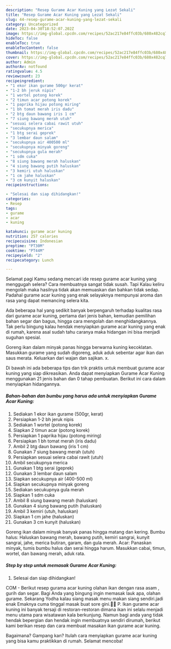 ```yaml
---
description: "Resep Gurame Acar Kuning yang Lezat Sekali"
title: "Resep Gurame Acar Kuning yang Lezat Sekali"
slug: 44-resep-gurame-acar-kuning-yang-lezat-sekali
category: Uncategorized
date: 2023-04-30T18:52:07.202Z
image: https://img-global.cpcdn.com/recipes/52ac217e84ffc03b/680x482cq70/gurame-acar-kuning-foto-resep-utama.jpg
hideToc: false
enableToc: true
enableTocContent: false
thumbnail: https://img-global.cpcdn.com/recipes/52ac217e84ffc03b/680x482cq70/gurame-acar-kuning-foto-resep-utama.jpg
cover: https://img-global.cpcdn.com/recipes/52ac217e84ffc03b/680x482cq70/gurame-acar-kuning-foto-resep-utama.jpg
author: Admin
authorAv: notfound
ratingvalue: 4.5
reviewcount: 23
recipeingredient:
- "1 ekor ikan gurame 500gr kerat"
- "1-2 bh jeruk nipis"
- "1 wortel potong korek"
- "2 timun acar potong korek"
- "1 paprika hijau potong miring"
- "1 bh tomat merah iris dadu"
- "2 btg daun bawang iris 1 cm"
- "7 siung bawang merah utuh"
- "sesuai selera cabai rawit utuh"
- "secukupnya merica"
- "1 btg serai geprek"
- "3 lembar daun salam"
- "secukupnya air 400500 ml"
- "secukupnya minyak goreng"
- "secukupnya gula merah"
- "1 sdm cuka"
- "8 siung bawang merah haluskan"
- "4 siung bawang putih haluskan"
- "3 kemiri utuh haluskan"
- "1 cm jahe haluskan"
- "3 cm kunyit haluskan"
recipeinstructions:

- "Selesai dan siap dihidangkan!"
categories:
- Resep
tags:
- gurame
- acar
- kuning

katakunci: gurame acar kuning 
nutrition: 257 calories
recipecuisine: Indonesian
preptime: "PT30M"
cooktime: "PT44M"
recipeyield: "2"
recipecategory: Lunch

---
```



Selamat pagi Kamu sedang mencari ide resep gurame acar kuning yang menggugah selera? Cara membuatnya sangat tidak susah. Tapi Kalau keliru mengolah maka hasilnya tidak akan memuaskan dan bahkan tidak sedap. Padahal gurame acar kuning yang enak selayaknya mempunyai aroma dan rasa yang dapat memancing selera kita.


Ada beberapa hal yang sedikit banyak berpengaruh terhadap kualitas rasa dari gurame acar kuning, pertama dari jenis bahan, kemudian pemilihan bahan segar dan bagus, hingga cara mengolah dan menghidangkannya. Tak perlu bingung kalau hendak menyiapkan gurame acar kuning yang enak di rumah, karena asal sudah tahu caranya maka hidangan ini bisa menjadi suguhan spesial.

Goreng ikan dalam minyak panas hingga berwarna kuning kecoklatan. Masukkan gurame yang sudah digoreng, aduk aduk sebentar agar ikan dan saus merata. Keluarkan dari wajan dan sajikan. x.


Di bawah ini ada beberapa tips dan trik praktis untuk membuat gurame acar kuning yang siap dikreasikan. Anda dapat menyiapkan Gurame Acar Kuning menggunakan 21 jenis bahan dan 0 tahap pembuatan. Berikut ini cara dalam menyiapkan hidangannya.

<!--inarticleads1-->

##### Bahan-bahan dan bumbu yang harus ada untuk menyiapkan Gurame Acar Kuning:

1. Sediakan 1 ekor ikan gurame (500gr, kerat)
1. Persiapkan 1-2 bh jeruk nipis
1. Sediakan 1 wortel (potong korek)
1. Siapkan 2 timun acar (potong korek)
1. Persiapkan 1 paprika hijau (potong miring)
1. Persiapkan 1 bh tomat merah (iris dadu)
1. Ambil 2 btg daun bawang (iris 1 cm)
1. Gunakan 7 siung bawang merah (utuh)
1. Persiapkan sesuai selera cabai rawit (utuh)
1. Ambil secukupnya merica
1. Gunakan 1 btg serai (geprek)
1. Gunakan 3 lembar daun salam
1. Siapkan secukupnya air (400-500 ml)
1. Siapkan secukupnya minyak goreng
1. Sediakan secukupnya gula merah
1. Siapkan 1 sdm cuka
1. Ambil 8 siung bawang merah (haluskan)
1. Gunakan 4 siung bawang putih (haluskan)
1. Ambil 3 kemiri (utuh, haluskan)
1. Siapkan 1 cm jahe (haluskan)
1. Gunakan 3 cm kunyit (haluskan)


Goreng ikan dalam minyak banyak panas hingga matang dan kering. Bumbu halus: Haluskan bawang merah, bawang putih, kemiri sangrai, kunyit sangrai, jahe, merica butiran, garam, dan gula merah. Acar: Panaskan minyak, tumis bumbu halus dan serai hingga harum. Masukkan cabai, timun, wortel, dan bawang merah, aduk rata. 

<!--inarticleads2-->

##### Step by step untuk memasak Gurame Acar Kuning:


1. Selesai dan siap dihidangkan!

COM - Berikut resep gurama acar kuning olahan ikan dengan rasa asam , gurih dan segar. Bagi Anda yang bingung ingin memasak lauk apa, olahan gurame. Sekarang Yodha kalau siang masak menu makan siang sendiri.jadi enak Emaknya cuma tinggal masak buat sore gini.🤣🤣 P. Ikan gurame acar kuning ini banyak tersaji di restoran-restoran dimana ikan ini selalu menjadi menu utama para wisatawan kala berkunjung. Namun bagi anda yang tidak hendak bepergian dan hendak ingin membuatnya sendiri dirumah, berikut kami berikan resep dan cara membuat masakan ikan gurame acar kuning. 

Bagaimana? Gampang kan? Itulah cara menyiapkan gurame acar kuning yang bisa kamu praktikkan di rumah. Selamat mencoba!
